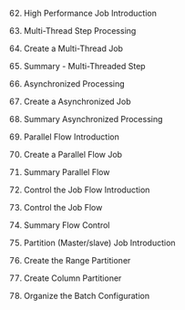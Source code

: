 

62. High Performance Job Introduction



63. Multi-Thread Step Processing



64. Create a Multi-Thread Job



65. Summary - Multi-Threaded Step



66. Asynchronized Processing



67. Create a Asynchronized Job



68. Summary Asynchronized Processing



69. Parallel Flow Introduction



70. Create a Parallel Flow Job



71. Summary Parallel Flow



72. Control the Job Flow Introduction



73. Control the Job Flow



74. Summary Flow Control



75. Partition (Master/slave) Job Introduction



76. Create the Range Partitioner



77. Create Column Partitioner



78. Organize the Batch Configuration